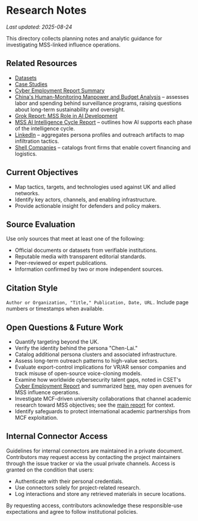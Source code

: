 # Research Notes

_Last updated: 2025-08-24_

This directory collects planning notes and analytic guidance for investigating MSS-linked influence operations.

## Related Resources

- [Datasets](../datasets/)
- [Case Studies](../case-studies/)
- [Cyber Employment Report Summary](cyber_employment_report_summary.md)
- [China's Human-Monitoring Manpower and Budget Analysis](china_human_monitoring_manpower_budget_analysis.md) – assesses labor and spending behind surveillance programs, raising questions about long-term sustainability and oversight.
- [Grok Report: MSS Role in AI Development](../Grok_MSS_AI_Development_Report.md)
- [MSS AI Intelligence Cycle Report](mss_ai_intelligence_cycle_report.md) – outlines how AI supports each phase of the intelligence cycle.
- [LinkedIn](../LinkedIn/) – aggregates persona profiles and outreach artifacts to map infiltration tactics.
- [Shell Companies](../shell-companies/) – catalogs front firms that enable covert financing and logistics.

## Current Objectives
- Map tactics, targets, and technologies used against UK and allied networks.
- Identify key actors, channels, and enabling infrastructure.
- Provide actionable insight for defenders and policy makers.

## Source Evaluation
Use only sources that meet at least one of the following:
- Official documents or datasets from verifiable institutions.
- Reputable media with transparent editorial standards.
- Peer-reviewed or expert publications.
- Information confirmed by two or more independent sources.

## Citation Style
`Author or Organization, "Title," Publication, Date, URL.` Include page numbers or timestamps when available.

## Open Questions & Future Work
- Quantify targeting beyond the UK.
- Verify the identity behind the persona "Chen-Lai."
- Catalog additional persona clusters and associated infrastructure.
- Assess long-term outreach patterns to high-value sectors.
- Evaluate export-control implications for VR/AR sensor companies and track misuse of open-source voice-cloning models.
- Examine how worldwide cybersecurity talent gaps, noted in CSET's [Cyber Employment Report](https://cset.georgetown.edu/wp-content/uploads/t0231_cyber_employment_report_EN.pdf) and summarized [here](cyber_employment_report_summary.md), may open avenues for MSS influence operations.
- Investigate MCF-driven university collaborations that channel academic research toward MSS objectives; see the [main report](../Grok_MSS_AI_Development_Report.md) for context.
- Identify safeguards to protect international academic partnerships from MCF exploitation.

## Internal Connector Access
Guidelines for internal connectors are maintained in a private document. Contributors may request access by contacting the project maintainers through the issue tracker or via the usual private channels. Access is granted on the condition that users:

- Authenticate with their personal credentials.
- Use connectors solely for project-related research.
- Log interactions and store any retrieved materials in secure locations.

By requesting access, contributors acknowledge these responsible-use expectations and agree to follow institutional policies.
